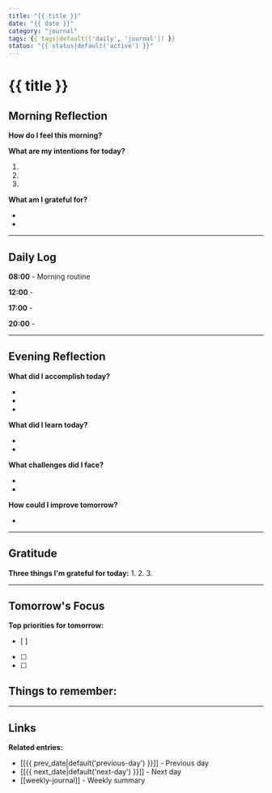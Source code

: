 ```yaml
---
title: "{{ title }}"
date: "{{ date }}"
category: "journal"
tags: {{ tags|default(['daily', 'journal']) }}
status: "{{ status|default('active') }}"
---
```


# {{ title }}

## Morning Reflection

**How do I feel this morning?**
<!-- Describe your mood, energy level, and mental state -->

**What are my intentions for today?**
<!-- Set 3-5 key goals or focus areas for the day -->
1. 
2. 
3. 

**What am I grateful for?**
<!-- Start the day with gratitude -->
- 
- 

---

## Daily Log

**08:00** - Morning routine
<!-- Add timestamped entries throughout your day -->

**12:00** - 

**17:00** - 

**20:00** - 

---

## Evening Reflection

**What did I accomplish today?**
<!-- Celebrate your wins, big or small -->
- 
- 
- 

**What did I learn today?**
<!-- Capture insights, lessons, or interesting discoveries -->
- 
- 

**What challenges did I face?**
<!-- Reflect on obstacles and how you handled them -->
- 
- 

**How could I improve tomorrow?**
<!-- Identify areas for growth -->
- 

---

## Gratitude

**Three things I'm grateful for today:**
1. 
2. 
3. 

---

## Tomorrow's Focus

**Top priorities for tomorrow:**
- [ ] 
- [ ] 
- [ ] 

**Things to remember:**
- 

---

## Links

**Related entries:**
- [[{{ prev_date|default('previous-day') }}]] - Previous day
- [[{{ next_date|default('next-day') }}]] - Next day
- [[weekly-journal]] - Weekly summary
